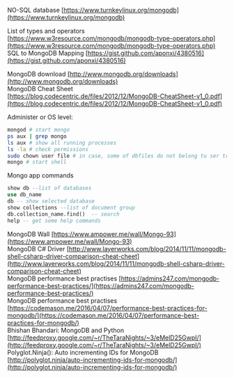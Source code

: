 NO-SQL database [https://www.turnkeylinux.org/mongodb](https://www.turnkeylinux.org/mongodb)  
  
List of types and operators [https://www.w3resource.com/mongodb/mongodb-type-operators.php](https://www.w3resource.com/mongodb/mongodb-type-operators.php)  
SQL to MongoDB Mapping [https://gist.github.com/aponxi/4380516](https://gist.github.com/aponxi/4380516)  
  
MongoDB download [http://www.mongodb.org/downloads](http://www.mongodb.org/downloads)  
MongoDB Cheat Sheet [https://blog.codecentric.de/files/2012/12/MongoDB-CheatSheet-v1_0.pdf](https://blog.codecentric.de/files/2012/12/MongoDB-CheatSheet-v1_0.pdf)  
  
Administer or OS level:  


```bash
mongod # start mongo  
ps aux | grep mongo  
ls aux # show all running processes  
ls -la # check permissions  
sudo chown user file # in case, some of dbfiles do not belong tu ser trying to run db instance  
mongo # start shell
```



  
  
Mongo app commands

```sql
show db --list of databases  
use db_name  
db -- show selected database  
show collections --list of document group  
db.collection_name.find()  -- search   
help -- get some help commands
```




  
  
MongoDB Wall [https://www.ampower.me/wall/Mongo-93](https://www.ampower.me/wall/Mongo-93)  
MongoDB C# Driver [http://www.layerworks.com/blog/2014/11/11/mongodb-shell-csharp-driver-comparison-cheat-cheet](http://www.layerworks.com/blog/2014/11/11/mongodb-shell-csharp-driver-comparison-cheat-cheet)  
MongoDB performance best practises [https://admins247.com/mongodb-performance-best-practices/](https://admins247.com/mongodb-performance-best-practices/)  
MongoDB performance best practises [https://codemason.me/2016/04/07/performance-best-practices-for-mongodb/](https://codemason.me/2016/04/07/performance-best-practices-for-mongodb/)  
Bhishan Bhandari: MongoDB and Python [http://feedproxy.google.com/~r/TheTaraNights/~3/eMelD25GwpI/](http://feedproxy.google.com/~r/TheTaraNights/~3/eMelD25GwpI/)  
Polyglot.Ninja(): Auto incrementing IDs for MongoDB [http://polyglot.ninja/auto-incrementing-ids-for-mongodb/](http://polyglot.ninja/auto-incrementing-ids-for-mongodb/)